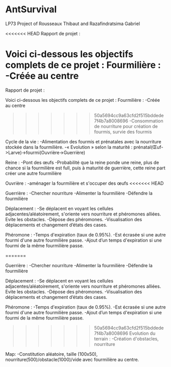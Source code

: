 # AntSurvival
LP73 Project of Rousseaux Thibaut and Razafindratsima Gabriel

<<<<<<< HEAD
Rapport de projet :

Voici ci-dessous les objectifs complets de ce projet :
Fourmilière :
-Créée au centre
=======
Rapport de projet : 

Voici ci-dessous les objectifs complets de ce projet :
Fourmilière :
-Créée au centre 
>>>>>>> 50a5694cc9a63cfd2f515bddede7f4b7a8008696
-Consommation de nourriture pour création de fourmis, survie des fourmis

Cycle de la vie :
-Alimentation des fourmis et prénatales avec la nourriture stockée dans la fourmilière.
-« Evolution » selon la maturité : prénatal(Œuf->Larve)->fourmi(Ouvrière->Guerrière)

Reine :
-Pont des œufs
-Probabilité que la reine ponde une reine, plus de chance si la fourmilière est full, puis à maturité de guerrière, cette reine part créer une autre fourmilière

Ouvrière :
-aménager la fourmilière et s'occuper des œufs
<<<<<<< HEAD

Guerrière :
-Chercher nourriture
-Alimenter la fourmilière
-Défendre la fourmilière

Déplacement :
-Se déplacent en voyant les cellules adjacentes/aléatoirement, s'oriente vers nourriture et phéromones alliées. Evite les obstacles.
-Dépose des phéromones.
-Visualisation des déplacements et changement d’états des cases.


Phéromone :
-Temps d'expiration (taux de 0.95%).
-Est écrasée si une autre fourmi d'une autre fourmilière passe.
-Ajout d’un temps d'expiration si une fourmi de la même fourmilière passe.

=======

Guerrière :
-Chercher nourriture
-Alimenter la fourmilière
-Défendre la fourmilière 

Déplacement :
-Se déplacent en voyant les cellules adjacentes/aléatoirement, s'oriente vers nourriture et phéromones alliées. Evite les obstacles.
-Dépose des phéromones. 
-Visualisation des déplacements et changement d’états des cases.


Phéromone :
-Temps d'expiration (taux de 0.95%).
-Est écrasée si une autre fourmi d'une autre fourmilière passe.
-Ajout d’un temps d'expiration si une fourmi de la même fourmilière passe.

>>>>>>> 50a5694cc9a63cfd2f515bddede7f4b7a8008696
Evolution du terrain :
-Création d'obstacles, nourriture

Map:
-Constitution aléatoire, taille (100x50), nourriture(500)/obstacle(1000)/vide avec fourmilière au centre.


